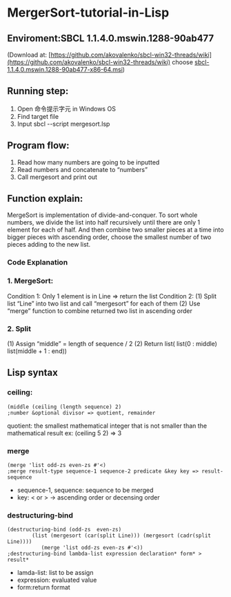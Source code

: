 # MergerSort-tutorial-in-Lisp

## Enviroment:SBCL 1.1.4.0.mswin.1288-90ab477
(Download at: [https://github.com/akovalenko/sbcl-win32-threads/wiki](https://github.com/akovalenko/sbcl-win32-threads/wiki) 
choose  [sbcl-1.1.4.0.mswin.1288-90ab477-x86-64.msi](https://github.com/akovalenko/sbcl-win32-threads/wiki))
## Running step:
1.	Open 命令提示字元 in Windows OS
2.	Find target file
3.	Input sbcl --script mergesort.lsp
## Program flow: 
1.	Read how many numbers are going to be inputted
2.	Read numbers and concatenate to “numbers”
3.	Call mergesort and print out
## Function explain:
MergeSort is implementation of divide-and-conquer. To sort whole numbers, we divide the list into half recursively until there are only 1 element for each of half. And then combine two smaller pieces at a time into bigger pieces with ascending order, choose the smallest number of two pieces adding to the new list.
  ### Code Explanation
  ### 1.	MergeSort:
  Condition 1: 
  Only 1 element is in Line => return the list
  Condition 2: 
  (1)	Split list “Line” into two list and call “mergesort” for each of them
  (2)	Use “merge” function to combine returned two list in ascending order
  ### 2.	Split
  (1)	Assign “middle” = length of sequence / 2
  (2)	Return list( list(0 : middle) list(middle + 1 : end))
 
 ## Lisp syntax
 
 ### ceiling:
 ```Lisp
 (middle (ceiling (length sequence) 2)
;number &optional divisor => quotient, remainder
```
quotient: the smallest mathematical integer that is not smaller than the mathematical result
  ex: (ceiling 5 2) => 3
 ### merge
  ```Lisp
  (merge 'list odd-zs even-zs #'<)
 ;merge result-type sequence-1 sequence-2 predicate &key key => result-sequence
 ```
 * sequence-1, sequence: sequence to be merged
 * key: < or > -> ascending order or decensing order
 
 ### destructuring-bind
 ```Lisp
 (destructuring-bind (odd-zs  even-zs) 
         (list (mergesort (car(split Line))) (mergesort (cadr(split Line))))
            (merge 'list odd-zs even-zs #'<))
;destructuring-bind lambda-list expression declaration* form* > result*
```
* lamda-list: list to be assign
* expression: evaluated value
* form:return format

